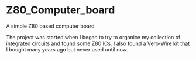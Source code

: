 # Z80_Computer_board
A simple Z80 based computer board

The project was started when I began to try to organice my collection of integrated
circuits and found some Z80 ICs.
I also found a Vero-Wire kit that I bought many years ago but never used until now.
